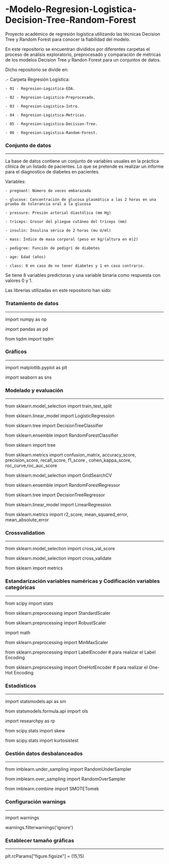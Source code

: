 # -Modelo-Regresion-Logistica-Decision-Tree-Random-Forest
Proyecto académico de regresión logística utilizando las técnicas Decision Tree y Random Forest para conocer la fiabilidad del modelo.

En este repositorio se encuentran divididos por diferentes carpetas el proceso de análisis exploratorio, preprocesado y comparación de métricas de los modelos Decision Tree y Randon Forest para un conjuntos de datos. 

Dicho repositorio se divide en:

.- Carpeta Regresión Logística:
    
    - 01 - Regresion-Logistica-EDA.

    - 02 - Regresion-Logistica-Preprocesado.

    - 03 - Regresion-Logistica-Intro.

    - 04 - Regresion-Logistica-Metricas.

    - 05 - Regresion-Logistica-Decision-Tree.

    - 06 - Regresion-Logistica-Random-Forest.
    
### Conjunto de datos
------------------------------------------------------------------------------    
La base de datos contiene un conjunto de variables usuales en la práctica clínica de un listado de pacientes. Lo que se pretende es realizar un informe para el diagnostico de diabetes en pacientes.

Variables:

    - pregnant: Número de veces embarazada
    
    - glucose: Concentración de glucosa plasmática a las 2 horas en una prueba de tolerancia oral a la glucosa

    - pressure: Presión arterial diastólica (mm Hg)

    - triceps: Grosor del pliegue cutáneo del tríceps (mm)

    - insulin: Insulina sérica de 2 horas (mu U/ml)

    - mass: Índice de masa corporal (peso en kg/(altura en m)2)

    - pedigree: Función de pedigrí de diabetes

    - age: Edad (años)

    - class: 0 en caso de no tener diabetes y 1 en caso contrario.

Se tiene 8 variables predictoras y una variable binaria como respuesta con valores 0 y 1.


Las librerías utilizadas en este repositorio han sido:

### Tratamiento de datos
------------------------------------------------------------------------------

import numpy as np

import pandas as pd

from tqdm import tqdm

### Gráficos
------------------------------------------------------------------------------

import matplotlib.pyplot as plt

import seaborn as sns

### Modelado y evaluación
------------------------------------------------------------------------------

from sklearn.model_selection import train_test_split

from sklearn.linear_model import LogisticRegression

from sklearn.tree import DecisionTreeClassifier

from sklearn.ensemble import RandomForestClassifier

from sklearn import tree

from sklearn.metrics import confusion_matrix, accuracy_score, precision_score, recall_score, f1_score , 
cohen_kappa_score, roc_curve,roc_auc_score

from sklearn.model_selection import GridSearchCV

from sklearn.ensemble import RandomForestRegressor

from sklearn.tree import DecisionTreeRegressor

from sklearn.linear_model import LinearRegression

from sklearn.metrics import r2_score, mean_squared_error, mean_absolute_error

###  Crossvalidation
------------------------------------------------------------------------------

from sklearn.model_selection import cross_val_score

from sklearn.model_selection import cross_validate

from sklearn import metrics

### Estandarización variables numéricas y Codificación variables categóricas
------------------------------------------------------------------------------

from scipy import stats

from sklearn.preprocessing import StandardScaler

from sklearn.preprocessing import RobustScaler

import math

from sklearn.preprocessing import MinMaxScaler

from sklearn.preprocessing import LabelEncoder # para realizar el Label Encoding 

from sklearn.preprocessing import OneHotEncoder  # para realizar el One-Hot Encoding

### Estadísticos
------------------------------------------------------------------------------

import statsmodels.api as sm

from statsmodels.formula.api import ols

import researchpy as rp

from scipy.stats import skew

from scipy.stats import kurtosistest

### Gestión datos desbalanceados
------------------------------------------------------------------------------

from imblearn.under_sampling import RandomUnderSampler

from imblearn.over_sampling import RandomOverSampler

from imblearn.combine import SMOTETomek

### Configuración warnings
------------------------------------------------------------------------------

import warnings

warnings.filterwarnings('ignore')

### Establecer tamaño gráficas
------------------------------------------------------------------------------

plt.rcParams["figure.figsize"] = (15,15)
